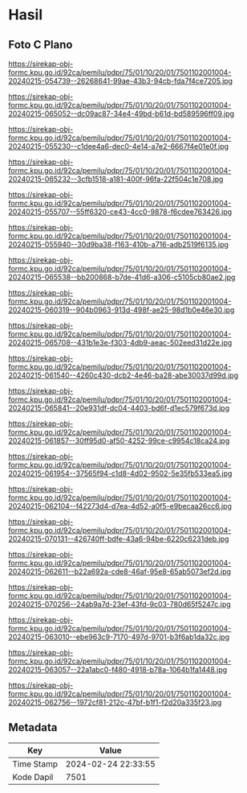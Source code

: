# Hasil

## Foto C Plano

https://sirekap-obj-formc.kpu.go.id/92ca/pemilu/pdpr/75/01/10/20/01/7501102001004-20240215-054739--26268641-99ae-43b3-94cb-fda7f4ce7205.jpg

https://sirekap-obj-formc.kpu.go.id/92ca/pemilu/pdpr/75/01/10/20/01/7501102001004-20240215-065052--dc09ac87-34e4-49bd-b61d-bd589596ff09.jpg

https://sirekap-obj-formc.kpu.go.id/92ca/pemilu/pdpr/75/01/10/20/01/7501102001004-20240215-055230--c1dee4a6-dec0-4e14-a7e2-6667f4e01e0f.jpg

https://sirekap-obj-formc.kpu.go.id/92ca/pemilu/pdpr/75/01/10/20/01/7501102001004-20240215-065232--3cfb1518-a181-400f-96fa-22f504c1e708.jpg

https://sirekap-obj-formc.kpu.go.id/92ca/pemilu/pdpr/75/01/10/20/01/7501102001004-20240215-055707--55ff6320-ce43-4cc0-9878-f6cdee763426.jpg

https://sirekap-obj-formc.kpu.go.id/92ca/pemilu/pdpr/75/01/10/20/01/7501102001004-20240215-055940--30d9ba38-f163-410b-a716-adb2519f6135.jpg

https://sirekap-obj-formc.kpu.go.id/92ca/pemilu/pdpr/75/01/10/20/01/7501102001004-20240215-065538--bb200868-b7de-41d6-a306-c5105cb80ae2.jpg

https://sirekap-obj-formc.kpu.go.id/92ca/pemilu/pdpr/75/01/10/20/01/7501102001004-20240215-060319--904b0963-913d-498f-ae25-98d1b0e46e30.jpg

https://sirekap-obj-formc.kpu.go.id/92ca/pemilu/pdpr/75/01/10/20/01/7501102001004-20240215-065708--431b1e3e-f303-4db9-aeac-502eed31d22e.jpg

https://sirekap-obj-formc.kpu.go.id/92ca/pemilu/pdpr/75/01/10/20/01/7501102001004-20240215-061540--4260c430-dcb2-4e46-ba28-abe30037d99d.jpg

https://sirekap-obj-formc.kpu.go.id/92ca/pemilu/pdpr/75/01/10/20/01/7501102001004-20240215-065841--20e931df-dc04-4403-bd6f-d1ec579f673d.jpg

https://sirekap-obj-formc.kpu.go.id/92ca/pemilu/pdpr/75/01/10/20/01/7501102001004-20240215-061857--30ff95d0-af50-4252-99ce-c9954c18ca24.jpg

https://sirekap-obj-formc.kpu.go.id/92ca/pemilu/pdpr/75/01/10/20/01/7501102001004-20240215-061954--37565f94-c1d8-4d02-9502-5e35fb533ea5.jpg

https://sirekap-obj-formc.kpu.go.id/92ca/pemilu/pdpr/75/01/10/20/01/7501102001004-20240215-062104--f42273d4-d7ea-4d52-a0f5-e9becaa26cc6.jpg

https://sirekap-obj-formc.kpu.go.id/92ca/pemilu/pdpr/75/01/10/20/01/7501102001004-20240215-070131--426740ff-bdfe-43a6-94be-6220c6231deb.jpg

https://sirekap-obj-formc.kpu.go.id/92ca/pemilu/pdpr/75/01/10/20/01/7501102001004-20240215-062611--b22a692a-cde8-46af-95e8-65ab5073ef2d.jpg

https://sirekap-obj-formc.kpu.go.id/92ca/pemilu/pdpr/75/01/10/20/01/7501102001004-20240215-070256--24ab9a7d-23ef-43fd-9c03-780d65f5247c.jpg

https://sirekap-obj-formc.kpu.go.id/92ca/pemilu/pdpr/75/01/10/20/01/7501102001004-20240215-063010--ebe963c9-7170-497d-9701-b3f6ab1da32c.jpg

https://sirekap-obj-formc.kpu.go.id/92ca/pemilu/pdpr/75/01/10/20/01/7501102001004-20240215-063057--22a1abc0-f480-4918-b78a-1064b1fa1448.jpg

https://sirekap-obj-formc.kpu.go.id/92ca/pemilu/pdpr/75/01/10/20/01/7501102001004-20240215-062756--1972cf81-212c-47bf-b1f1-f2d20a335f23.jpg


## Metadata

| Key        | Value               |
| ---------- | ------------------- |
| Time Stamp | 2024-02-24 22:33:55 |
| Kode Dapil | 7501                |




